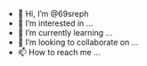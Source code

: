 - 👋 Hi, I’m @69sreph
- 👀 I’m interested in ...
- 🌱 I’m currently learning ...
- 💞️ I’m looking to collaborate on ...
- 📫 How to reach me ...

<!---
69sreph/69sreph is a ✨ special ✨ repository because its `README.md` (this file) appears on your GitHub profile.
You can click the Preview link to take a look at your changes.
--->
